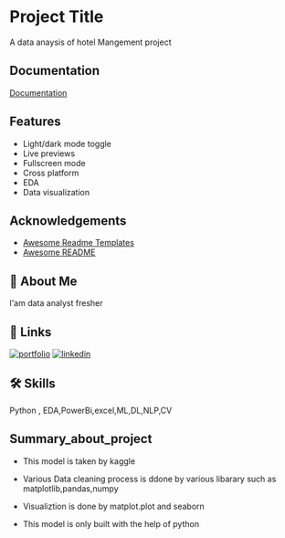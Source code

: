 
# Project Title

A data anaysis of hotel Mangement project 


## Documentation

[Documentation](https://www.kaggle.com/datasets/mojtaba142/hotel-booking)


## Features

- Light/dark mode toggle
- Live previews
- Fullscreen mode
- Cross platform
- EDA 
- Data visualization

## Acknowledgements

 - [Awesome Readme Templates]("https://readme.so/")
 - [Awesome README]("https://github.com/abhishek00045454/DATA_ANAYSIS_PROJECT/blob/master/README.md")



## 🚀 About Me
l'am data analyst fresher

## 🔗 Links
[![portfolio](https://img.shields.io/badge/my_portfolio-000?style=for-the-badge&logo=ko-fi&logoColor=white)]("https://github.com/abhishek00045454")
[![linkedin](https://img.shields.io/badge/linkedin-0A66C2?style=for-the-badge&logo=linkedin&logoColor=white)](https://www.linkedin.com/in/abhishek-saini-b51520245/)



## 🛠 Skills
Python , EDA,PowerBi,excel,ML,DL,NLP,CV


## Summary_about_project
- This model is taken by kaggle 

- Various Data cleaning process is ddone by various libarary such as matplotlib,pandas,numpy
- Visualiztion is done by matplot.plot and seaborn 
- This model is only built with the help of python 